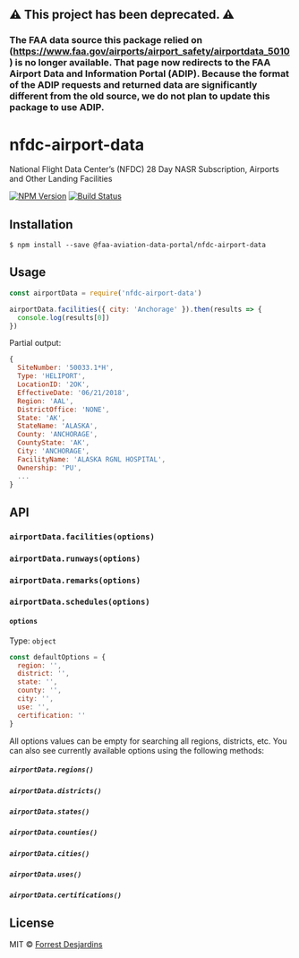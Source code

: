 ## ⚠️ This project has been deprecated. ⚠️ 

### The FAA data source this package relied on (https://www.faa.gov/airports/airport_safety/airportdata_5010) is no longer available. That page now redirects to the FAA Airport Data and Information Portal (ADIP). Because the format of the ADIP requests and returned data are significantly different from the old source, we do not plan to update this package to use ADIP.  

# nfdc-airport-data

National Flight Data Center’s (NFDC) 28 Day NASR Subscription, Airports and Other Landing Facilities

[![NPM Version][npm-image]][npm-url]
[![Build Status][build-image]][build-url]

## Installation

```console
$ npm install --save @faa-aviation-data-portal/nfdc-airport-data
```

## Usage

```js
const airportData = require('nfdc-airport-data')

airportData.facilities({ city: 'Anchorage' }).then(results => {
  console.log(results[0])
})
```

Partial output:

```js
{
  SiteNumber: '50033.1*H',
  Type: 'HELIPORT',
  LocationID: '2OK',
  EffectiveDate: '06/21/2018',
  Region: 'AAL',
  DistrictOffice: 'NONE',
  State: 'AK',
  StateName: 'ALASKA',
  County: 'ANCHORAGE',
  CountyState: 'AK',
  City: 'ANCHORAGE',
  FacilityName: 'ALASKA RGNL HOSPITAL',
  Ownership: 'PU',
  ...
}
```

## API

### `airportData.facilities(options)`

### `airportData.runways(options)`

### `airportData.remarks(options)`

### `airportData.schedules(options)`

#### `options`

Type: `object`

```js
const defaultOptions = {
  region: '',
  district: '',
  state: '',
  county: '',
  city: '',
  use: '',
  certification: ''
}
```

All options values can be empty for searching all regions, districts, etc. You can also see currently available options using the following methods:

##### `airportData.regions()`
##### `airportData.districts()`
##### `airportData.states()`
##### `airportData.counties()`
##### `airportData.cities()`
##### `airportData.uses()`
##### `airportData.certifications()`

## License

MIT © [Forrest Desjardins](https://github.com/fdesjardins)

[build-url]: https://github.com/FAA-Aviation-Data-Portal/nfdc-airport-data/actions?query=workflow%3A%22build%22
[build-image]: https://github.com/FAA-Aviation-Data-Portal/nfdc-airport-data/workflows/build/badge.svg?branch=master&style=flat
[npm-url]: https://www.npmjs.com/package/@faa-aviation-data-portal/nfdc-airport-data
[npm-image]: https://img.shields.io/npm/v/@faa-aviation-data-portal/nfdc-airport-data.svg?style=flat
